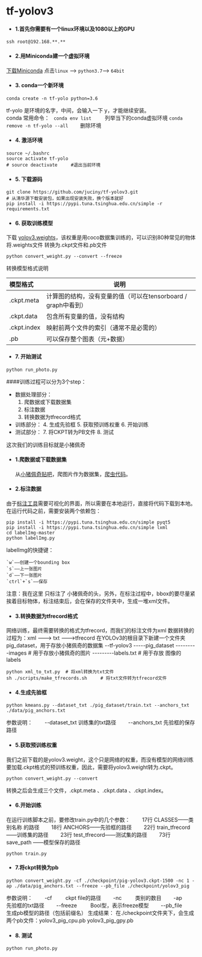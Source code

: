 # tf-yolov3

- #### 1.首先你需要有一个linux环境以及1080以上的GPU
```
ssh root@192.168.**.**
```
- #### 2.用Miniconda建一个虚拟环境
[下载Miniconda](https://conda.io/en/latest/miniconda.html "下载Miniconda")
点击`linux` --> `python3.7`--> `64bit`
- #### 3. conda一个新环境
```
conda create -n tf-yolo python=3.6
```
  tf-yolo 是环境的名字，中间，会输入一下 y，才能继续安装。
  <br/>
   conda 常用命令：
  ` conda env list` &#8195;&#8195; 列举当下的conda虚拟环境
  `conda remove -n tf-yolo --all` &#8195;&#8195;删除环境
- #### 4. 激活环境
```
source ~/.bashrc    
source activate tf-yolo  
# source deactivate     #退出当前环境
```
- #### 5. 下载源码
```
git clone https://github.com/juciny/tf-yolov3.git
# 从清华源下载安装包，如果出现安装失败，换个版本就好
pip install -i https://pypi.tuna.tsinghua.edu.cn/simple -r requirements.txt
```
- #### 6. 获取训练模型
下载 [yolov3.weights](https://github.com/YunYang1994/tensorflow-yolov3/releases/download/v1.0/yolov3.weights "yolov3.weights")，该权重是用coco数据集训练的，可以识别80种常见的物体
将.weights文件  转换为.ckpt文件和.pb文件
```
python convert_weight.py --convert --freeze
```

 转换模型格式说明

|模型格式|说明|
|:-----  |-----                           |
| .ckpt.meta  |计算图的结构，没有变量的值（可以在tensorboard / graph中看到）  |
|  .ckpt.data |包含所有变量的值，没有结构  |
|  .ckpt.index |映射前两个文件的索引（通常不是必需的） |
|  .pb |可以保存整个图表（元+数据） |
- #### 7. 开始测试
```
python run_photo.py
```


####训练过程可以分为3个step：
- 数据处理部分：
    1. 爬数据或下载数据集  
	2. 标注数据   
	3. 转换数据为tfrecord格式
- 训练部分：
	 4. 生成先验框
	 5. 获取预训练权重
	 6. 开始训练
- 测试部分：
	 7. 将CKPT转为PB文件
	 8. 测试

这次我们的训练目标就是小猪佩奇

- #### 1.爬数据或下载数据集
   从[小猪佩奇贴吧](https://tieba.baidu.com/p/5287936288 "小猪佩奇贴吧")，爬图片作为数据集，[爬虫代码](https://blog.csdn.net/eereere/article/details/88389384 "爬虫代码")。

- #### 2.标注数据
由于[标注工具](https://github.com/tzutalin/labelImg "标注工具")需要可视化的界面，所以需要在本地运行，直接将代码下载到本地。
在运行代码之前，需要安装两个依赖包：
```
pip install -i https://pypi.tuna.tsinghua.edu.cn/simple pyqt5
pip install -i https://pypi.tuna.tsinghua.edu.cn/simple lxml
cd labelImg-master
python labelImg.py
```

labelImg的快捷键：

    `w`——创建一个bounding box
    `s`——上一张图片
    `d`——下一张图片
    `ctrl`+`s`——保存
注意：我在这里 只标注了 小猪佩奇的头，另外，在标注过程中，bbox的要尽量紧挨着目标物体，标注结束后，会在保存的文件夹中，生成一堆xml文件。

- #### 3.转换数据为tfrecord格式
 网络训练，最终需要转换的格式为tfrecord，而我们的标注文件为xml
 数据转换的过程为：xml  ---> txt --->tfrecord
 在YOLOv3的根目录下新建一个文件夹pig_dataset，用于存放小猪佩奇的数据集
 --tf-yolov3
 -----pig_dataset
 ---------images     # 用于存放小猪佩奇的图片
 ---------labels.txt   # 用于存放 图像的labels
```
python xml_to_txt.py  # 将xml转换为txt文件
sh ./scripts/make_tfrecords.sh     # 将txt文件转为tfrecord文件
```

- #### 4.生成先验框
```
python kmeans.py --dataset_txt ./pig_dataset/train.txt --anchors_txt ./data/pig_anchors.txt
```
参数说明：
&#8195;&#8195;--dataset_txt    训练集的txt路径
&#8195;&#8195;--anchors_txt    先验框的保存路径


- #### 5.获取预训练权重
我们之前下载的是yolov3.weight，这个只是网络的权重，而没有模型的网络训练要加载.ckpt格式的预训练权重，因此，需要将yolov3.weight转为.ckpt。
```
python convert_weight.py --convert
```
转换之后会生成三个文件，.ckpt.meta 、.ckpt.data 、.ckpt.index。

- #### 6.开始训练
在运行训练脚本之前，要修改train.py中的几个参数：
  &#8195;&#8195;17行 CLASSES——类别名称 的路径
  &#8195;&#8195;18行 ANCHORS——先验框的路径
  &#8195;&#8195;22行 train_tfrecord——训练集的路径
  &#8195;&#8195;23行 test_tfrecord——测试集的路径
  &#8195;&#8195;73行 save_path   ——模型保存的路径
 ```
 python train.py
 ```

- #### 7.将ckpt转换为pb
```
python convert_weight.py -cf ./checkpoint/pig-yolov3.ckpt-1500 -nc 1 -ap ./data/pig_anchors.txt --freeze --pb_file ./checkpoint/yolov3_pig
```
参数说明：
 &#8195;&#8195;-cf   &#8195;&#8195;  ckpt file的路径
&#8195;&#8195;-nc  &#8195;&#8195; 类别的数目
&#8195;&#8195;-ap  &#8195;&#8195; 先验框的txt路径
&#8195;&#8195;--freeze  &#8195;&#8195; Bool型，表示freeze模型
&#8195;&#8195;--pb_file &#8195;&#8195;  生成pb模型的路径（包括前缀名）
生成结果：
在./checkpoint文件夹下，会生成两个pb文件：yolov3_pig_cpu.pb  yolov3_pig_gpy.pb

- #### 8. 测试
`python run_photo.py`
